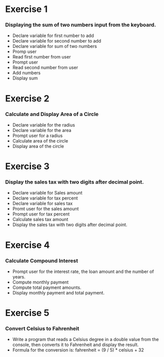  #
 # Exercise 1
 ### Displaying the sum of two numbers input from the keyboard.
 + Declare variable for first number to add
 + Declare variable for second number to add
 + Declare variable for sum of two numbers
 + Promp user
 + Read first number from user
 + Prompt user
 + Read second number from user
 + Add numbers
 + Display sum

 #
 # Exercise 2
 ### Calculate and Display Area of a Circle
 + Declare variable for the radius
 + Declare variable for the area
 + Prompt user for a radius
 + Calculate area of the circle
 + Display area of the circle

 # Exercise 3
 ### Display the sales tax with two digits after decimal point.
 + Declare variable for Sales amount
 + Declare variable for tax percent
 + Declare variable for sales tax
 + Promt user for the sales amount
 + Prompt user for tax percent
 + Calculate sales tax amount
 + Display the sales tax with two digits after decimal point.

# Exercise 4
### Calculate Compound Interest
+ Prompt user for the interest rate, the loan amount and the number of years.
+ Compute monthly payment
+ Compute total payment amounts.
+ Display monthly payment and total payment.

# Exercise 5
### Convert Celsius to Fahrenheit
+ Write a program that reads a Celsius degree in a double value from the console, then converts it to Fahrenheit and display the result.
+ Formula for the conversion is: fahrenheit = (9 / 5) * celsius + 32
